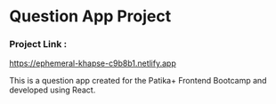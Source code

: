 # Question App Project

### Project Link :

https://ephemeral-khapse-c9b8b1.netlify.app

This is a question app created for the Patika+ Frontend Bootcamp and developed using React.
